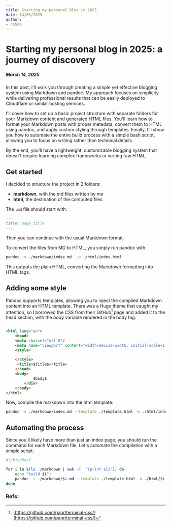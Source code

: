 ```yaml
---
title: Starting my personal blog in 2025
date: 14/03/2025
author:
- co5mo
---
```

# Starting my personal blog in 2025: a journey of discovery

##### March 14, 2025

In this post, I'll walk you through creating a simple yet effective blogging system using Markdown and pandoc. My approach focuses on simplicity while delivering professional results that can be easily deployed to Cloudflare or similar hosting services.

I'll cover how to set up a basic project structure with separate folders for your Markdown content and generated HTML files. You'll learn how to format your Markdown posts with proper metadata, convert them to HTML using pandoc, and apply custom styling through templates. Finally, I'll show you how to automate the entire build process with a simple bash script, allowing you to focus on writing rather than technical details.

By the end, you'll have a lightweight, customizable blogging system that doesn't require learning complex frameworks or writing raw HTML.

## Get started

I decided to structure the project in 2 folders:

- __markdown__, with the md files written by me
- __html__, the destination of the computed files

The `.md` file should start with:
```md
---
title: page_title
---
```
Then you can continue with the usual Markdown format.

To convert the files from MD to HTML, you simply run pandoc with:
```bash
pandoc -s ./markdown/index.md  -o ./html/index.html
```
This outputs the plain HTML, converting the Markdown formatting into HTML tags.

## Adding some style

Pandoc supports templates, allowing you to inject the compiled Markdown content into an HTML template. There was a Hugo theme that caught my attention, so I borrowed the CSS from their GitHub[^1] page and added it to the head section, with the $body$ variable rendered in the body tag:

```html

<html lang="en">
    <head>
    <meta charset="utf-8">
    <meta name="viewport" content="width=device-width, initial-scale=1.0">
    <style>
        ...
    </style>
     <title>$title$</title>
    </head>
    <body>
            $body$
        </div>
    </body>
</html>
```

Now, compile the markdown into the html template:
```bash
pandoc -s ./markdown/index.md --template ./template.html -o ./html/index.html
```

## Automating the process

Since you'll likely have more than just an index page, you should run the command for each Markdown file. Let's automate the compilation with a simple script:
```bash
#!/bin/bash

for i in $(ls ./markdown | awk -F. '{print $1}'); do
    echo "build $i";
    pandoc -s ./markdown/$i.md --template ./template.html -o ./html/$i.html;
done
```

### Refs:

[^1]: [https://github.com/panr/terminal-css/](https://github.com/panr/terminal-css/)
